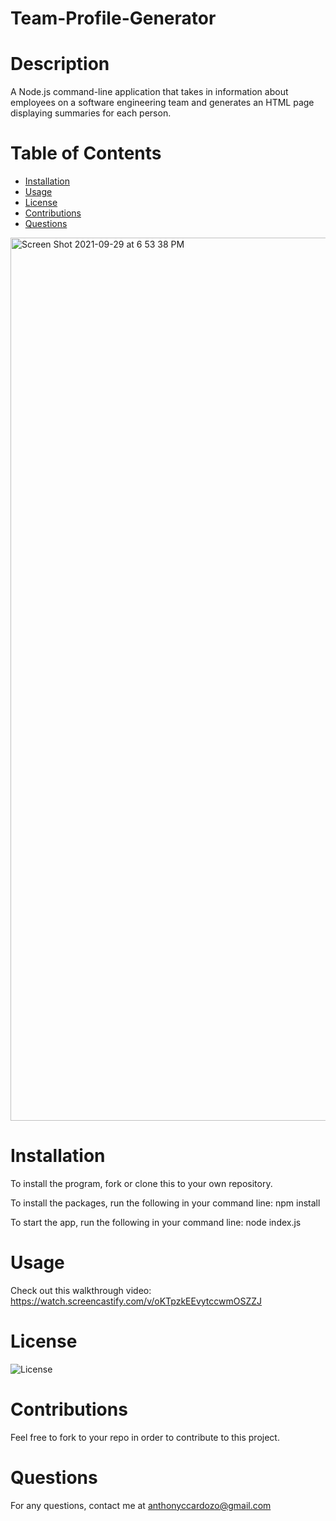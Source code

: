 # Team-Profile-Generator


# Description

A Node.js command-line application that takes in information about employees on a software engineering team and generates an HTML page displaying summaries for each person.

# Table of Contents

* [Installation](*installation)
* [Usage](*usage)
* [License](*license)
* [Contributions](*contributions)
* [Questions](*questions)

<img width="1413" alt="Screen Shot 2021-09-29 at 6 53 38 PM" src="https://user-images.githubusercontent.com/83983013/135359475-f1f126cb-8693-4c20-b56a-647fcd2a62c2.png">


# Installation

To install the program, fork or clone this to your own repository.

To install the packages, run the following in your command line:
npm install

To start the app, run the following in your command line:
node index.js


# Usage

Check out this walkthrough video: https://watch.screencastify.com/v/oKTpzkEEvytccwmOSZZJ


# License

![License](https://img.shields.io/badge/License-MIT-<blue>)


# Contributions

Feel free to fork to your repo in order to contribute to this project.


# Questions

For any questions, contact me at anthonyccardozo@gmail.com




